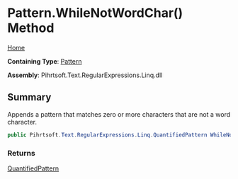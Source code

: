 # Pattern\.WhileNotWordChar\(\) Method

[Home](../../../../../../README.md)

**Containing Type**: [Pattern](../README.md)

**Assembly**: Pihrtsoft\.Text\.RegularExpressions\.Linq\.dll

## Summary

Appends a pattern that matches zero or more characters that are not a word character\.

```csharp
public Pihrtsoft.Text.RegularExpressions.Linq.QuantifiedPattern WhileNotWordChar()
```

### Returns

[QuantifiedPattern](../../QuantifiedPattern/README.md)

